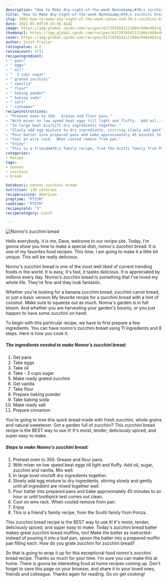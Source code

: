```yaml
---
description: "How to Make Any-night-of-the-week Nonno&amp;#39;s zucchini bread"
title: "How to Make Any-night-of-the-week Nonno&amp;#39;s zucchini bread"
slug: 1981-how-to-make-any-night-of-the-week-nonno-and-39-s-zucchini-bread
date: 2021-05-04T19:35:56.414Z
image: https://img-global.cpcdn.com/recipes/6172976542121984/680x482cq70/nonnos-zucchini-bread-recipe-main-photo.jpg
thumbnail: https://img-global.cpcdn.com/recipes/6172976542121984/680x482cq70/nonnos-zucchini-bread-recipe-main-photo.jpg
cover: https://img-global.cpcdn.com/recipes/6172976542121984/680x482cq70/nonnos-zucchini-bread-recipe-main-photo.jpg
author: Scott Frazier
ratingvalue: 4.2
reviewcount: 4711
recipeingredient:
- " pans"
- " eggs"
- " oil"
- "  3 cups sugar"
- " grated zucchini"
- " vanilla"
- " flour"
- " baking powder"
- " baking soda"
- " salt"
- " cinnamon"
recipeinstructions:
- "Preheat oven to 350.  Grease and flour pans."
- "With mixer on low speed beat eggs till light and fluffy.  Add oil, sugar, zucchini and vanilla.  Mix well."
- "In large bowl mix/sift dry ingredients together."
- "Slowly add egg mixture to dry ingredients, stirring slowly and gently until all ingredient are mixed together well."
- "Pour batter into prepared pans and bake approximately 45 minutes to an hour or until toothpick test comes out clean."
- "Cool on wire rack.  When cooled remove from pan."
- "Enjoy"
- "This is a friend&#39;s family recipe, from the Scotti family from Ponza."
categories:
- Recipe
tags:
- nonnos
- zucchini
- bread

katakunci: nonnos zucchini bread 
nutrition: 130 calories
recipecuisine: American
preptime: "PT25M"
cooktime: "PT57M"
recipeyield: "3"
recipecategory: Lunch

---
```



![Nonno&#39;s zucchini bread](https://img-global.cpcdn.com/recipes/6172976542121984/680x482cq70/nonnos-zucchini-bread-recipe-main-photo.jpg)

Hello everybody, it is me, Dave, welcome to our recipe site. Today, I'm gonna show you how to make a special dish, nonno&#39;s zucchini bread. It is one of my favorites food recipes. This time, I am going to make it a little bit unique. This will be really delicious.

Nonno&#39;s zucchini bread is one of the most well liked of current trending foods in the world. It is easy, it's fast, it tastes delicious. It is appreciated by millions every day. Nonno&#39;s zucchini bread is something that I've loved my whole life. They're fine and they look fantastic.

Whether you&#39;re looking for a banana zucchini bread, zucchini carrot bread, or just a basic version My favorite recipe for a zucchini bread with a hint of coconut. Make sure to squeeze out as much. Nonna&#39;s garden is in full bloom. And whether you are harvesting your garden&#39;s bounty, or you just happen to have some zucchini on hand.


To begin with this particular recipe, we have to first prepare a few ingredients. You can have nonno&#39;s zucchini bread using 11 ingredients and 8 steps. Here is how you cook it.

<!--inarticleads1-->

##### The ingredients needed to make Nonno&#39;s zucchini bread:

1. Get  pans
1. Take  eggs
1. Take  oil
1. Take  - 3 cups sugar
1. Make ready  grated zucchini
1. Get  vanilla
1. Take  flour
1. Prepare  baking powder
1. Take  baking soda
1. Make ready  salt
1. Prepare  cinnamon


You&#39;re going to love this quick bread made with fresh zucchini, whole grains and natural sweetener. Got a garden full of zucchini? This zucchini bread recipe is the BEST way to use it! It&#39;s moist, tender, deliciously spiced, and super easy to make. 

<!--inarticleads2-->

##### Steps to make Nonno&#39;s zucchini bread:

1. Preheat oven to 350.  Grease and flour pans.
1. With mixer on low speed beat eggs till light and fluffy.  Add oil, sugar, zucchini and vanilla.  Mix well.
1. In large bowl mix/sift dry ingredients together.
1. Slowly add egg mixture to dry ingredients, stirring slowly and gently until all ingredient are mixed together well.
1. Pour batter into prepared pans and bake approximately 45 minutes to an hour or until toothpick test comes out clean.
1. Cool on wire rack.  When cooled remove from pan.
1. Enjoy
1. This is a friend&#39;s family recipe, from the Scotti family from Ponza.


This zucchini bread recipe is the BEST way to use it! It&#39;s moist, tender, deliciously spiced, and super easy to make. Today&#39;s zucchini bread batter makes great zucchini bread muffins, too! Make the batter as instructed- instead of pouring it into a loaf pan, spoon the batter into a prepared muffin pan filling each. How do you grate zucchini for zucchini bread? 

So that is going to wrap it up for this exceptional food nonno&#39;s zucchini bread recipe. Thanks so much for your time. I'm sure you can make this at home. There is gonna be interesting food at home recipes coming up. Don't forget to save this page on your browser, and share it to your loved ones, friends and colleague. Thanks again for reading. Go on get cooking!
